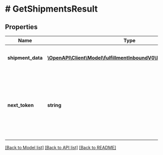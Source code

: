 # # GetShipmentsResult

## Properties

Name | Type | Description | Notes
------------ | ------------- | ------------- | -------------
**shipment_data** | [**\OpenAPI\Client\Model\fulfillmentInboundV0\InboundShipmentInfo[]**](InboundShipmentInfo.md) | A list of inbound shipment information. | [optional]
**next_token** | **string** | When present and not empty, pass this string token in the next request to return the next response page. | [optional]

[[Back to Model list]](../../README.md#models) [[Back to API list]](../../README.md#endpoints) [[Back to README]](../../README.md)
